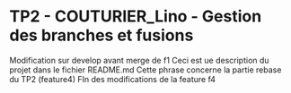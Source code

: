 # TP2 - COUTURIER_Lino - Gestion des branches et fusions
Modification sur develop avant merge de f1
Ceci est ue description du projet dans le fichier README.md
Cette phrase concerne la partie rebase du TP2 (feature4)
FIn des modifications de la feature f4
